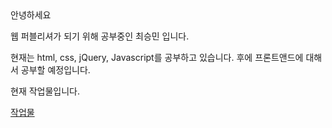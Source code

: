 <!DOCTYPE html>
<html lang="ko">
  <head>
  </head>
  <body>
안녕하세요

웹 퍼블리셔가 되기 위해 공부중인 최승민 입니다.

현재는 html, css, jQuery, Javascript를 공부하고 있습니다.
후에 프론트앤드에 대해서 공부할 예정입니다.

현재 작업물입니다.

<a href="https://seungmin977.github.io/web/Portfolio/">작업물</a>


</dody>
</html>

